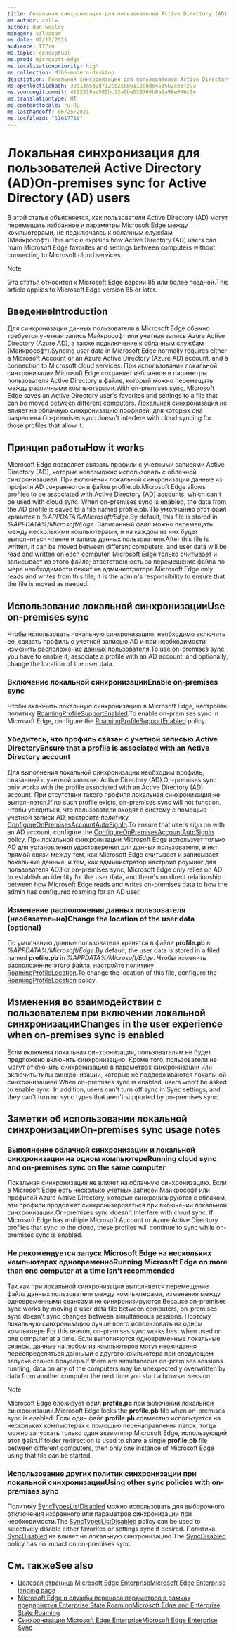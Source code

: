 ```yaml
---
title: Локальная синхронизация для пользователей Active Directory (AD)
ms.author: collw
author: dan-wesley
manager: silvanam
ms.date: 02/12/2021
audience: ITPro
ms.topic: conceptual
ms.prod: microsoft-edge
ms.localizationpriority: high
ms.collection: M365-modern-desktop
description: Локальная синхронизация для пользователей Active Directory (AD)
ms.openlocfilehash: 39d13a5d9d712ce2c086112c8de453562e037293
ms.sourcegitcommit: 4192328ee585bc32a9be528766b8a5a98e046c8e
ms.translationtype: HT
ms.contentlocale: ru-RU
ms.lasthandoff: 06/25/2021
ms.locfileid: "11617719"
---
```

# <a name="on-premises-sync-for-active-directory-ad-users"></a><span data-ttu-id="b5b4a-103">Локальная синхронизация для пользователей Active Directory (AD)</span><span class="sxs-lookup"><span data-stu-id="b5b4a-103">On-premises sync for Active Directory (AD) users</span></span>

<span data-ttu-id="b5b4a-104">В этой статье объясняется, как пользователи Active Directory (AD) могут перемещать избранное и параметры Microsoft Edge между компьютерами, не подключаясь к облачным службам (Майкрософт).</span><span class="sxs-lookup"><span data-stu-id="b5b4a-104">This article explains how Active Directory (AD) users can roam Microsoft Edge favorites and settings between computers without connecting to Microsoft cloud services.</span></span>

> [!NOTE]
> <span data-ttu-id="b5b4a-105">Эта статья относится к Microsoft Edge версии 85 или более поздней.</span><span class="sxs-lookup"><span data-stu-id="b5b4a-105">This article applies to Microsoft Edge version 85 or later.</span></span>

## <a name="introduction"></a><span data-ttu-id="b5b4a-106">Введение</span><span class="sxs-lookup"><span data-stu-id="b5b4a-106">Introduction</span></span>

<span data-ttu-id="b5b4a-107">Для синхронизации данных пользователя в Microsoft Edge обычно требуется учетная запись Майкрософт или учетная запись Azure Active Directory (Azure AD), а также подключение к облачным службам (Майкрософт).</span><span class="sxs-lookup"><span data-stu-id="b5b4a-107">Syncing user data in Microsoft Edge normally requires either a Microsoft Account or an Azure Active Directory (Azure AD) account, and a connection to Microsoft cloud services.</span></span> <span data-ttu-id="b5b4a-108">При использовании локальной синхронизации Microsoft Edge сохраняет избранное и параметры пользователя Active Directory в файле, который можно перемещать между различными компьютерами.</span><span class="sxs-lookup"><span data-stu-id="b5b4a-108">With on-premises sync, Microsoft Edge saves an Active Directory user's favorites and settings to a file that can be moved between different computers.</span></span> <span data-ttu-id="b5b4a-109">Локальная синхронизация не влияет на облачную синхронизацию профилей, для которых она разрешена.</span><span class="sxs-lookup"><span data-stu-id="b5b4a-109">On-premises sync doesn't interfere with cloud syncing for those profiles that allow it.</span></span>

## <a name="how-it-works"></a><span data-ttu-id="b5b4a-110">Принцип работы</span><span class="sxs-lookup"><span data-stu-id="b5b4a-110">How it works</span></span>

<span data-ttu-id="b5b4a-111">Microsoft Edge позволяет связать профили с учетными записями Active Directory (AD), которые невозможно использовать с облачной синхронизацией. При включении локальной синхронизации данные из профиля AD сохраняются в файле profile.pb.</span><span class="sxs-lookup"><span data-stu-id="b5b4a-111">Microsoft Edge allows profiles to be associated with Active Directory (AD) accounts, which can't be used with cloud sync. When on-premises sync is enabled, the data from the AD profile is saved to a file named profile.pb.</span></span> <span data-ttu-id="b5b4a-112">По умолчанию этот файл хранится в *%APPDATA%/Microsoft/Edge*.</span><span class="sxs-lookup"><span data-stu-id="b5b4a-112">By default, this file is stored in *%APPDATA%/Microsoft/Edge*.</span></span> <span data-ttu-id="b5b4a-113">Записанный файл можно перемещать между несколькими компьютерами, и на каждом из них будет выполняться чтение и запись данных пользователя.</span><span class="sxs-lookup"><span data-stu-id="b5b4a-113">After this file is written, it can be moved between different computers, and user data will be read and written on each computer.</span></span> <span data-ttu-id="b5b4a-114">Microsoft Edge только считывает и записывает из этого файла; ответственность за перемещение файла по мере необходимости лежит на администраторе.</span><span class="sxs-lookup"><span data-stu-id="b5b4a-114">Microsoft Edge only reads and writes from this file; it is the admin's responsibility to ensure that the file is moved as needed.</span></span>

## <a name="use-on-premises-sync"></a><span data-ttu-id="b5b4a-115">Использование локальной синхронизации</span><span class="sxs-lookup"><span data-stu-id="b5b4a-115">Use on-premises sync</span></span>

<span data-ttu-id="b5b4a-116">Чтобы использовать локальную синхронизацию, необходимо включить ее, связать профиль с учетной записью AD и при необходимости изменить расположение данных пользователя.</span><span class="sxs-lookup"><span data-stu-id="b5b4a-116">To use on-premises sync, you have to enable it, associate a profile with an AD account, and optionally, change the location of the user data.</span></span>

### <a name="enable-on-premises-sync"></a><span data-ttu-id="b5b4a-117">Включение локальной синхронизации</span><span class="sxs-lookup"><span data-stu-id="b5b4a-117">Enable on-premises sync</span></span>

<span data-ttu-id="b5b4a-118">Чтобы включить локальную синхронизацию в Microsoft Edge, настройте политику [RoamingProfileSupportEnabled](./microsoft-edge-policies.md#roamingprofilesupportenabled).</span><span class="sxs-lookup"><span data-stu-id="b5b4a-118">To enable on-premises sync in Microsoft Edge, configure the [RoamingProfileSupportEnabled](./microsoft-edge-policies.md#roamingprofilesupportenabled) policy.</span></span>

### <a name="ensure-that-a-profile-is-associated-with-an-active-directory-account"></a><span data-ttu-id="b5b4a-119">Убедитесь, что профиль связан с учетной записью Active Directory</span><span class="sxs-lookup"><span data-stu-id="b5b4a-119">Ensure that a profile is associated with an Active Directory account</span></span>

<span data-ttu-id="b5b4a-120">Для выполнения локальной синхронизации необходим профиль, связанный с учетной записью Active Directory (AD).</span><span class="sxs-lookup"><span data-stu-id="b5b4a-120">On-premises sync only works with the profile associated with an Active Directory (AD) account.</span></span> <span data-ttu-id="b5b4a-121">При отсутствии такого профиля локальная синхронизация не выполняется.</span><span class="sxs-lookup"><span data-stu-id="b5b4a-121">If no such profile exists, on-premises sync will not function.</span></span> <span data-ttu-id="b5b4a-122">Чтобы убедиться, что пользователи входят в систему с помощью учетной записи AD, настройте политику [ConfigureOnPremisesAccountAutoSignIn](./microsoft-edge-policies.md#configureonpremisesaccountautosignin).</span><span class="sxs-lookup"><span data-stu-id="b5b4a-122">To ensure that users sign on with an AD account, configure the [ConfigureOnPremisesAccountAutoSignIn](./microsoft-edge-policies.md#configureonpremisesaccountautosignin) policy.</span></span> <span data-ttu-id="b5b4a-123">При локальной синхронизации Microsoft Edge использует только AD для установления удостоверения для данных пользователя, и нет прямой связи между тем, как Microsoft Edge считывает и записывает локальные данные, и тем, как администратор настроил роуминг для пользователя AD.</span><span class="sxs-lookup"><span data-stu-id="b5b4a-123">For on-premises sync, Microsoft Edge only relies on AD to establish an identity for the user data, and there's no direct relationship between how Microsoft Edge reads and writes on-premises data to how the admin has configured roaming for an AD user.</span></span>

### <a name="change-the-location-of-the-user-data-optional"></a><span data-ttu-id="b5b4a-124">Изменение расположения данных пользователя (необязательно)</span><span class="sxs-lookup"><span data-stu-id="b5b4a-124">Change the location of the user data (optional)</span></span>

<span data-ttu-id="b5b4a-125">По умолчанию данные пользователя хранятся в файле **profile.pb** в *%APPDATA%/Microsoft/Edge*.</span><span class="sxs-lookup"><span data-stu-id="b5b4a-125">By default, the user data is stored in a filed named **profile.pb** in *%APPDATA%/Microsoft/Edge*.</span></span> <span data-ttu-id="b5b4a-126">Чтобы изменить расположение этого файла, настройте политику [RoamingProfileLocation](./microsoft-edge-policies.md#roamingprofilelocation).</span><span class="sxs-lookup"><span data-stu-id="b5b4a-126">To change the location of this file, configure the [RoamingProfileLocation](./microsoft-edge-policies.md#roamingprofilelocation) policy.</span></span>

## <a name="changes-in-the-user-experience-when-on-premises-sync-is-enabled"></a><span data-ttu-id="b5b4a-127">Изменения во взаимодействии с пользователем при включении локальной синхронизации</span><span class="sxs-lookup"><span data-stu-id="b5b4a-127">Changes in the user experience when on-premises sync is enabled</span></span>

<span data-ttu-id="b5b4a-128">Если включена локальная синхронизация, пользователям не будет предложено включить синхронизацию. Кроме того, пользователи не могут отключить синхронизацию в параметрах синхронизации или включить типы синхронизации, которые не поддерживаются локальной синхронизацией.</span><span class="sxs-lookup"><span data-stu-id="b5b4a-128">When on-premises sync is enabled, users won't be asked to enable sync. In addition, users can't turn off sync in Sync settings, and they can't turn on sync types that aren't supported by on-premises sync.</span></span>

## <a name="on-premises-sync-usage-notes"></a><span data-ttu-id="b5b4a-129">Заметки об использовании локальной синхронизации</span><span class="sxs-lookup"><span data-stu-id="b5b4a-129">On-premises sync usage notes</span></span>

### <a name="running-cloud-sync-and-on-premises-sync-on-the-same-computer"></a><span data-ttu-id="b5b4a-130">Выполнение облачной синхронизации и локальной синхронизации на одном компьютере</span><span class="sxs-lookup"><span data-stu-id="b5b4a-130">Running cloud sync and on-premises sync on the same computer</span></span>

<span data-ttu-id="b5b4a-131">Локальная синхронизация не влияет на облачную синхронизацию. Если в Microsoft Edge есть несколько учетных записей Майкрософт или профилей Azure Active Directory, которые синхронизируются с облаком, эти профили продолжат синхронизироваться при включении локальной синхронизации.</span><span class="sxs-lookup"><span data-stu-id="b5b4a-131">On-premises sync doesn't interfere with cloud sync. If Microsoft Edge has multiple Microsoft Account or Azure Active Directory profiles that sync to the cloud, these profiles will continue to sync while on-premises sync is enabled.</span></span>

### <a name="running-microsoft-edge-on-more-than-one-computer-at-a-time-isnt-recommended"></a><span data-ttu-id="b5b4a-132">Не рекомендуется запуск Microsoft Edge на нескольких компьютерах одновременно</span><span class="sxs-lookup"><span data-stu-id="b5b4a-132">Running Microsoft Edge on more than one computer at a time isn't recommended</span></span>

<span data-ttu-id="b5b4a-133">Так как при локальной синхронизации выполняется перемещение файла данных пользователя между компьютерами, изменения между одновременными сеансами не синхронизируются.</span><span class="sxs-lookup"><span data-stu-id="b5b4a-133">Because on-premises sync works by moving a user data file between computers, on-premises sync doesn't sync changes between simultaneous sessions.</span></span> <span data-ttu-id="b5b4a-134">Поэтому локальную синхронизацию лучше всего использовать на одном компьютере.</span><span class="sxs-lookup"><span data-stu-id="b5b4a-134">For this reason, on-premises sync works best when used on one computer at a time.</span></span> <span data-ttu-id="b5b4a-135">Если выполняются одновременные локальные сеансы, данные на любом из компьютеров могут неожиданно переопределяться данными с другого компьютера при следующем запуске сеанса браузера.</span><span class="sxs-lookup"><span data-stu-id="b5b4a-135">If there are simultaneous on-premises sessions running, data on any of the computers may be unexpectedly overwritten by data from another computer the next time you start a browser session.</span></span>

> [!NOTE]
> <span data-ttu-id="b5b4a-136">Microsoft Edge блокирует файл **profile.pb** при включении локальной синхронизации.</span><span class="sxs-lookup"><span data-stu-id="b5b4a-136">Microsoft Edge locks the **profile.pb** file when on-premises sync is enabled.</span></span> <span data-ttu-id="b5b4a-137">Если один файл **profile.pb** совместно используется на нескольких компьютерах с помощью перенаправления папок, тогда можно запускать только один экземпляр Microsoft Edge, использующий этот файл.</span><span class="sxs-lookup"><span data-stu-id="b5b4a-137">If folder redirection is used to share a single **profile.pb** file between different computers, then only one instance of Microsoft Edge using that file can be started.</span></span>

### <a name="using-other-sync-policies-with-on-premises-sync"></a><span data-ttu-id="b5b4a-138">Использование других политик синхронизации при локальной синхронизации</span><span class="sxs-lookup"><span data-stu-id="b5b4a-138">Using other sync policies with on-premises sync</span></span>

<span data-ttu-id="b5b4a-139">Политику [SyncTypesListDisabled](./microsoft-edge-policies.md#synctypeslistdisabled) можно использовать для выборочного отключения избранного или параметров синхронизации при необходимости.</span><span class="sxs-lookup"><span data-stu-id="b5b4a-139">The [SyncTypesListDisabled](./microsoft-edge-policies.md#synctypeslistdisabled) policy can be used to selectively disable either favorites or settings sync if desired.</span></span> <span data-ttu-id="b5b4a-140">Политика [SyncDisabled](./microsoft-edge-policies.md#syncdisabled) не влияет на локальную синхронизацию.</span><span class="sxs-lookup"><span data-stu-id="b5b4a-140">The [SyncDisabled](./microsoft-edge-policies.md#syncdisabled) policy has no impact on on-premises sync.</span></span>

## <a name="see-also"></a><span data-ttu-id="b5b4a-141">См. также</span><span class="sxs-lookup"><span data-stu-id="b5b4a-141">See also</span></span>

- [<span data-ttu-id="b5b4a-142">Целевая страница Microsoft Edge Enterprise</span><span class="sxs-lookup"><span data-stu-id="b5b4a-142">Microsoft Edge Enterprise landing page</span></span>](https://aka.ms/EdgeEnterprise)
- [<span data-ttu-id="b5b4a-143">Microsoft Edge и службы переноса параметров в рамках предприятия Enterprise State Roaming</span><span class="sxs-lookup"><span data-stu-id="b5b4a-143">Microsoft Edge and Enterprise State Roaming</span></span>](microsoft-edge-enterprise-state-roaming.md)
- [<span data-ttu-id="b5b4a-144">Синхронизация Microsoft Edge Enterprise</span><span class="sxs-lookup"><span data-stu-id="b5b4a-144">Microsoft Edge Enterprise Sync</span></span>](microsoft-edge-enterprise-sync.md)